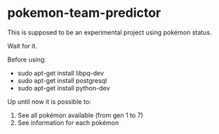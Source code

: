 # pokemon-team-predictor

This is supposed to be an experimental project using pokémon status. 

Wait for it.

Before using: 

- sudo apt-get install libpq-dev
- sudo apt-get install postgresql
- sudo apt-get install python-dev

Up until now it is possible to:

01. See all pokémon available (from gen 1 to 7)
02. See information for each pokémon
